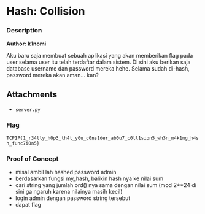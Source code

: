 # Hash: Collision

### Description

**Author: k1nomi**

Aku baru saja membuat sebuah aplikasi yang akan memberikan flag pada user selama user itu telah terdaftar dalam sistem. Di sini aku berikan saja database username dan password mereka hehe. Selama sudah di-hash, password mereka akan aman... kan?

## Attachments
- `server.py`

### Flag

`TCP1P{1_r34lly_h0p3_th4t_y0u_c0ns1der_ab0u7_c0ll1sion5_wh3n_m4k1ng_h4sh_func7i0n5}`

### Proof of Concept
- misal ambil lah hashed password admin
- berdasarkan fungsi my_hash, balikin hash nya ke nilai sum
- cari string yang jumlah ord() nya sama dengan nilai sum (mod 2\*\*24 di sini ga ngaruh karena nilainya masih kecil)
- login admin dengan password string tersebut
- dapat flag
